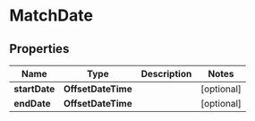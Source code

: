 

# MatchDate


## Properties

| Name | Type | Description | Notes |
|------------ | ------------- | ------------- | -------------|
|**startDate** | **OffsetDateTime** |  |  [optional] |
|**endDate** | **OffsetDateTime** |  |  [optional] |



